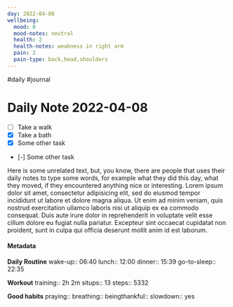 ```yaml
---
day: 2022-04-08
wellbeing:
  mood: 0
  mood-notes: neutral
  health: 2
  health-notes: weakness in right arm
  pain: 2
  pain-type: back,head,shoulders
---
```

#daily #journal
# Daily Note 2022-04-08

- [ ] Take a walk
- [x] Take a bath
- [x] Some other task
- [-] Some other task

Here is some unrelated text, but, you know, there are people that uses their daily notes to type some words, for example what they did this day, what they moved, if they encountered anything nice or interesting. Lorem ipsum dolor sit amet, consectetur adipisicing elit, sed do eiusmod tempor incididunt ut labore et dolore magna aliqua. Ut enim ad minim veniam, quis nostrud exercitation ullamco laboris nisi ut aliquip ex ea commodo consequat. Duis aute irure dolor in reprehenderit in voluptate velit esse cillum dolore eu fugiat nulla pariatur. Excepteur sint occaecat cupidatat non proident, sunt in culpa qui officia deserunt mollit anim id est laborum.

#### Metadata

**Daily Routine**
wake-up:: 06:40
lunch:: 12:00
dinner:: 15:39
go-to-sleep:: 22:35

**Workout**
training:: 2h 2m
situps:: 13
steps:: 5332

**Good habits**
praying:: 
breathing:: 
beingthankful:: 
slowdown:: yes
